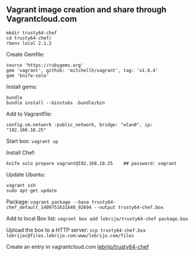 ## Vagrant image creation and share through Vagrantcloud.com

```
mkdir trusty64-chef
cd trusty64-chef/
rbenv local 2.1.2
```

Create Gemfile:

```
source 'https://rubygems.org'
gem 'vagrant', github: 'mitchellh/vagrant', tag: 'v1.6.4'
gem 'knife-solo'
```

Install gems:

```
bundle
bundle install --binstubs .bundle/bin
```

Add to Vagrantfile:

```
config.vm.network :public_network, bridge: "wlan0", ip: "192.168.10.25"
```

Start box: `vagrant up`

Install Chef:

```
knife solo prepare vagrant@192.168.10.25    ## password: vagrant
```

Update Ubuntu:

```
vagrant ssh
sudo apt-get update
```


Package: `vagrant package --base trusty64-chef_default_1409751631640_92694 --output trusty64-chef.box`

Add to local Box list: `vagrant box add lebrijo/trusty64-chef package.box`

Upload the box to a HTTP server: `scp trusty64-chef.box lebrijoc@files.lebrijo.com:www/lebrijo.com/files`

Create an entry in vagrantcloud.com [lebrijo/trusty64-chef](https://vagrantcloud.com/lebrijo/trusty64-chef)